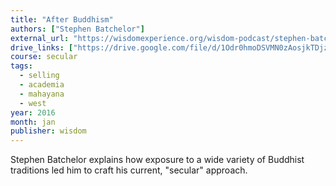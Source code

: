 ```yaml
---
title: "After Buddhism"
authors: ["Stephen Batchelor"]
external_url: "https://wisdomexperience.org/wisdom-podcast/stephen-batchelor/"
drive_links: ["https://drive.google.com/file/d/1Odr0hmoDSVMN0zAosjkTDjzVQL14QvH-/view?usp=drivesdk"]
course: secular
tags:
  - selling
  - academia
  - mahayana
  - west
year: 2016
month: jan
publisher: wisdom
---
```


Stephen Batchelor explains how exposure to a wide variety of Buddhist traditions led him to craft his current, "secular" approach.


